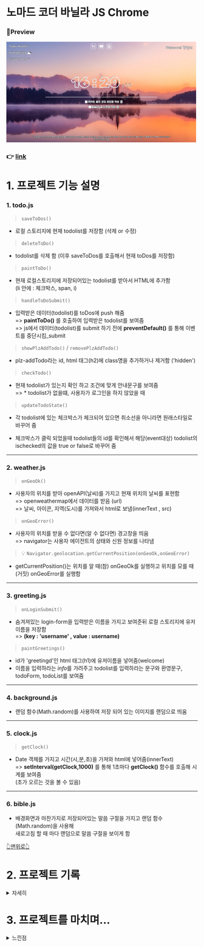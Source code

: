 # 노마드 코더 바닐라 JS Chrome

### 🔭Preview

<img src="img/ToDoList-img.jpg" width="500">

### 👉 [link](https://redbuttonking.github.io/web-vanillajs/)
# 1. 프로젝트 기능 설명   

 ### 1. todo.js

> `saveToDos()`

- 로컬 스토리지에 현재 todolist를 저장함 (삭제 or 수정)

> `deleteToDo()`

- todolist를 삭제 함 (이후 saveToDos를 호출해서 현재 toDos를 저장함)

> `paintToDo()`

- 현재 로컬스토리지에 저장되어있는 todolist를 받아서 HTML에 추가함   
  (li 안에 : 체크박스, span, i)

> `handleToDoSubmit()`

- 입력받은 데이터(todolist)를 toDos에 push 해줌   
=> **paintToDo()** 를 호출하여 입력받은 todolist를 보여줌   
=> js에서 데이터(todolist)를 submit 하기 전에 **preventDefault()** 를 통해 이벤트를 중단시킴_submit

>`showPlzAddTodo()` / `removePlzAddTodo()`
- plz-addTodo라는 id, html 태그(h2)에 class명을 추가하거나 제거함 ('hidden')

> `checkTodo()`
- 현재 todolist가 있는지 확인 하고 조건에 맞게 안내문구를 보여줌    
=> * todolist가 없을떄, 사용자가 로그인을 하지 않았을 때

> `updateTodoState()`
- 각 todolist에 있는 체크박스가 체크되어 있으면 취소선을 아니라면 원래스타일로 바꾸어 줌

- 체크박스가 클릭 되었을때 todolist들의 id를 확인해서 해당(event대상) todolist의 ischecked의 값을 true or false로 바꾸어 줌

---

### 2. weather.js

> `onGeoOk()`
- 사용자의 위치를 받아 openAPI(날씨)를 가지고 현재 위치의 날씨를 표현함   
=> openweathermap에서 데이터를 받음 (url)   
=> 날씨, 아이콘, 지역(도시)를 가져와서 html로 보냄(innerText , src)

> `onGeoError()`
- 사용자의 위치를 받을 수 없다면(알 수 없다면) 경고창을 띄움   
=> navigator는 사용자 에이전트의 상태와 신원 정보를 나타냄   

> 💡 `Navigator.geolocation.getCurrentPosition(onGeoOk,onGeoError)`
- getCurrentPosition()는 위치를 알 때(참) onGeoOk를 실행하고 위치를 모를 때(거짓) onGeoError를 실행함

---

### 3. greeting.js

>`onLoginSubmit()`
- 숨겨져있는 login-form을 입력받은 이름을 가지고 보여준뒤 로컬 스토리지에 유저 이름을 저장함   
=> **(key : 'username' , value : username)**

>`paintGreetings()`
- id가 'greetingd'인 html 태그(h1)에 유저이름을 넣어줌(welcome)
- 이름을 입력하라는 *info*를 가려주고 todolist를 입력하라는 문구와 환영문구,   
  todoForm, todoList를 보여줌

---

### 4. background.js

- 랜덤 함수(Math.random)를 사용하여 저장 되어 있는 이미지를 랜덤으로 띄움

---

### 5. clock.js
> `getClock()`
- Date 객체를 가지고 시간(시,분,초)을 가져와 html에 넣어줌(innerText)   
=> **setInterval(getClock,1000)** 를 통해 1초마다 **getClock()** 함수를 호출해 시계를 보여줌   
(초가 오르는 것을 볼 수 있음) 

---

### 6. bible.js

- 배경화면과 마찬가지로 저장되어있는 말씀 구절을 가지고 랜덤 함수(Math.random)을 사용해   
새로고침 할 때 마다 랜덤으로 말씀 구절을 보이게 함

[👆맨위로👆](#노마드-코더-바닐라-js-chrome)

# 2. 프로젝트 기록

<details> 

 <summary>자세히</summary>
   
## day 1 - 24.03.14 

> HTML 태그인 `<Input>` 속성인 **required**를 다시 한번 알게됨  

사용자가 값을 넣지 않으면 제출 할 수 없음

> preventDefault()
 
웹의 event를 발생시켰을떄 자동으로 새로고침이 되는 것을 막는것을 배움  

> classList.toggle

toggle을 사용하여 html태그를 숨기거나 나타나게 하는것을 배움  


> string끼리 합치는 방법 `console.log('hello ${username}')` 을 배움

## day 2 - 24.03.15

> 파일들을 세분화 해서 관리하기 위해 js 폴더와 css 폴더를 각각 만들었음  
 
> 브라우저가 사용자의 입력 정보를 기억하는(저장) **LocalStorage**를 배움  
```js
// 저장할 키값과 값을 저장함
localStorage.setItem("key" , "value");

// 저장되어 있는 값을 키 값을 통해 불러옴
localStorage.getItem("key");

// 저장되어 있는 값을 키 값을 통해 제거함
localStorage.removeItem("key");

```

- JS 코딩시에 반복되는 string이 있다면 실수를 방지 하기 위해 대문자 변수로 저장해주는것이 좋다.    
ex) `const USERNAME_KEY = "username"; `


- 사용자의 이름을 브라우저가 처음으로 받는 상황이라면(local storage가 null 일때) 사용자 이름을 받기 위해 HTML에 있는 `<form>` 태그에 **hidden** class 명을 제거해서 보이게 하고 만약 **local storage** 즉 <u>*username*</u>이 있다면 `<form>` 태그를 숨기기 위해 **hidden** class 명을 태그안에 넣어준다 `loginForm.classList.add(HIDDEN_CLASSNAME);` 

- `<h1>` 태그인 greeting을 보여주기 위해 class 이름 **hidden**을 삭제한다  
`loginForm.classList.remove(HIDDEN_CLASSNAME);`

- `setInterval()` 함수는 내가 원하는 함수를 원하는 시간 주기에 맞춰 반복 실행한다.


- `setTimeout()` 함수는 내가 원하는 시간이 지났을때 한번 실행하는 함수이다.


- js 에서 제공하는 **date** 객체를 사용해서 년,월,일,시간(시/분/초)을 알 수 있다.  
  
  ```js
  // date라는 이름의 Date 객체 생성
  const date = new Date();

  date.getFullyear(); //년도
  date.getDay(); //요일 (숫자로 반환 _ 0:일요일~)
  date.getDate(); //일
  date.getMinutes(); //분
  date.getSeconds(); //초
  date.getMilliseconds(); //밀리초

  등등~~
  ``` 

## day 3 - 24.03.18

> padStart(n,"x") 함수를 배움   

string이 가져야 할 길이가 n 인데 그렇지 않다면 앞쪽에 "x"를 n 길이가 되는 만큼 붙이는 함수 

> js에 있는 Math모듈에서 여러가지 함수를 배움

```js
// 랜덤으로 0~1사이 수를 제공함
Math.random();

// 소수점 밑에 수가 있다면 버림
Math.floor();

// 소수점 밑에 수가 있다면 올림
Math.ceil();

// 소수점 밑에 수를 반올림해줌
Math.round();


//사용한 기능 - 말씀을 랜덤으로 띄우기
bibleVerse[Math.floor(Math.random()*bibleVerse.length)];
```

> js에서 HTML(img태그)를 생성하고 값(src)를 넣어주는 방법을 배움   

```js
// bgImge에 img태그를 생성
const bgImge = document.createElement("img");

// 이미지 위치 (src)를 넣어주기
bgImage.src = `img/~~~~~.jpg`;

// HTML에 태그를 생성하기
document.body.appendChild(bgImage);

```

## day 4 - 24.03.19 _ To Do List 만들기

_이전에 파일들을 다시 정리해서 깃허브에 업로드 함_   

기능 : 사용자가 할 일을 입력하고 그 값을 보여주고 삭제하는 기능을 구현함   

> `handleToDoSubmit(event)`   

할 일을 사용자가 입력했을때 submit의 event를 중지하고 입력한 값을 저장하고   
input창의 value를 지우고 saveTodos()와 panitToDo()를 호출함

> `paintToDo()`   

입력한 값을 가지고 js가 HTML에 li 태그와 span 태그, button 태그 로 조합이 된 태그를 만듦   
버튼에 "click" 이벤트를 넣어서 클릭시에 deleteToDo()를 호출함

> `deleteToDo(event)`

현재 있는 li를 삭제 하는 함수   
event.target의 정보를 가지고 어떤 li(todo항목)을 삭제하는지 알 수 있다.

 
> `saveToDos`   

localStorage에 입력된 값(ToDo)를 array로 저장하게함.

## day 5 - 24.03.20 _ To Do List 만들기 2   

> `forEach()`를 배움.   
 
각각의 item(array)을 가지고 요소마다 함수를 실행시킴

> 애로우 함수를 배움.(간략하게 함수 선언)   

```js
// ex)
parsedTodos.array.forEach((item) => console.log("ㅎㅇㅎㅇ",item));
```

> **todos.js - 기능 추가**  

- 할 일을 완전히 (localStroge 까지) 삭제하는 기능을 구현함   

- 브라우저가 toDos목록을 가져와 보여주기 위해 localstorage에 저장되어 있는 array를 (String으로 저장 되어 있음) JSON.parse()를 통해서 array로 바꾸어 줌.  
- toDo를 추가할 때 덮어쓰기를 방지 하기 위해서 `const ToDos`를 `let ToDos`로 바꾸어 주고 todo를 생성할 때 array에 이어서 추가 되게 끔 `toDos = parsedTodos`를 추가함.   
- todo를 삭제 하기 위해서 todo(text)만 저장하지 않고 id (랜덤한 수)와 함께 objec로 저장함. 이로 인해 js가 어떤 todo를 삭제하는지 id로 식별이 가능해짐.

- `filter()` 함수를 배움   
array의 요소를 가지고 그만큼 ()안에 함수를 실행하고 그때마다 return 값이 true인 요소들만 다시 array를 만들어주는 함수임.   

## day 6 - 24.03.21 _ To Do List 만들기 3   

> 기능 : 유저의 위치 정보를 얻어서 날씨를 띄우는 기능을 구현함   

날씨 데이터 (API)를 가지고 `filter()` 함수를 사용하여 내 위치의 날씨 데이터를 띄움

> `filter()`

promise함수 이기 때문에 당장 일어나지 않고 시간이 걸린뒤에 일어남 그래서 Then과 함께 사용함
```js
fetch(url)  // 1. url를 요청하고
  .then((response) => response.json())   // 2. response(응답)받고
  .then((data) =>{   // 3. 데이터를 얻는다 (HTML에 넣는것 까지)
    const weather = document.querySelector("#weather span:last-child");
    const city = document.querySelector("#weather span:first-child");
    weather.innerText = `${data.weather[0].main}/${data.main.temp}`;
    city.innerText = data.name;
  });
```

## day 7 - 24.03.26 _ To Do List 디자인 하기 _ CSS 1   

> 구글폰트를 사용해서 폰트를 바꿈 

greeting.css , bible.css   

> 새로운 이미지 추가 및 배경이미지(img)의 테두리 여백을 없앰

`imges = ["0.jpeg","1.jpeg","2.jpeg","3.jpeg","4.jpeg"]`   
    부모인 **body**의 padding과 margin을 0으로줌 (자식에게도 영향이 감)

> 텍스트를 중앙 정렬 해놓음

`position: absolute` , `transform: translate(-50%,-50%)`

## day 8 - 24.03.27 _ To Do List 디자인 하기 _ CSS 2   


> 전체적인 위치 조정

날씨 , 환영문구, 시간, 입력창, 말씀, todoList   

>구글 폰트를 사용해서 폰트를 바꿈

clock.css, weather.css

> 텍스트에 그림자를 넣어서 밝은 배경에서 잘 보이게 만듦

`  text-shadow: -1px -1px 0 black `   

> 좀 더 자세한 날씨를 표기함

° 표시 , Today weather , 위치와 날씨/온도 위치 조정   

> 시간 표시 수정

초 부분을 시간/분 보다 작게 만들고 따로 나눠 바뀔 때 마다 흔들리는 현상을 방지시킴 (`possition:absolute`)   


## day 9 - 24.03.29 _ To Do List 디자인 하기 _ CSS 3   

> 초기 화면(이름 입력 안했을 때) info를 만듦   

기능 : blink , 이름 입력시에 사라짐

> 구글 폰트를 사용해서 폰트를 바꿈

info => `<h1>`   

> 이름 입력 부분에 애니메이션을 넣음

`@keyframes bounce` (화살표가 좌우로 움직임)   

> 입력창(일자 bar 형태) 디자인 함

todo.css,login.css

## day 10 - 24.04.01 _ To Do List 디자인 하기 _ CSS 4   

> 구글 폰트를 사용해서 폰트를 바꿈

weather, greeting, todo   

> 삭제 아이콘 및 삭제선 기능 _ input

type = "checkbox" 사용, 체크박스에 체크가 되어있을 때 텍스트에 삭제선(text-decoration) 적용

> 유저에게 안내하는 텍스트를 넣음

todolist가 없거나 첫 이름 입력하기 전에 "Please add something to do today" 라는 문구를 띄움   
반대로 todolist가 있으면 안내문구는 사라지게 함   


**<다음에 해야할 일>**   
1. 체크박스 체크한정보를 저장해서 다음에 들어올때(새로고침) 적용 되는걸 해야함   

## day 11 - 24.04.02 _ To Do List 디자인 하기 _ CSS 5 / 기능 구현(checkbox)

> todolist 취소선 변경

css로 취소선을 적용 시켰는데 js에서 eventlistener로 적용하게끔 바꿈

```js
// todolist의 현재 상태(체크박스)에 따라 css를 변경함
updateTodoState(event);

// css 삭제(취소선 부분)
#todo-list li input[type="checkbox"]:checked + span{
  text-decoration: line-through; 
  color: rgba(255, 255, 255,0.7);
  text-shadow: none;
}

```
> 네이버 , 유튜브 , 구글 링크 생성

a태그로 생성해 놓음

> ~~체크박스 상태 유지 (로컬스토리지에 저장)~~ _ 구현중

도대체.... 왜... 안되는것이야... 내가 모르는 것이 있나 왜 상태 업데이트가 안되고 저장도 안되고 불러오는것도 안되냐 이말이야!!!!!!

> 다음에 해야할 일

1 . 체크박스 기능 구현   
2 . ~~웹페이지 링크 디자인 구현~~

## day 12 - 24.04.03 _ To Do List 디자인 하기 _ CSS 6   

> 웹페이지로 가는 아이콘 생성

네이버, 유튜브, 구글 세 가지의 아이콘을 만들어서 상단쪽에 배치함   

> 로컬스토리지 ischecked 값 변경 _ 함수 기능 변경   

`updateTodoState()`를 ischecked의 값을 변경하는 함수로 바꿈   

> 다음에 해야할 일   

1.체크박스 디자인 구현 (체크박스 클릭시 삭제선 디자인 적용)   


## day 13 - 24.04.04 _ To Do List 디자인 하기 _ CSS 7   


> 드.디.어 checkbox 이벤트 완성.

choeckbox가 선택이 되면 `updateTodoState()`가 실행됨   
함수에서는 조건에 맞게 취소선을 나타내고 toDos의 ischecked의 값을 바꾸고   
다시 로컬 스토리지에 저장( `saveToDos()` )을 한다. 

   



## day 14 - 24.04.08 _ 프로젝트 마무리 단계

> 날씨 아이콘 생성   

**openweather** 에서 제공하는 icon을 가져와 날씨를 img로 표현함

> css 폴더화   

각 구성들 마다 하나의 css를 만들고 style.css에 import 하여 첨삭하기 쉽게 파일을 나눔
```css
// style.css

@import "reset.css";
@import "variables.css";


/* components */
@import "components/login-form.css";
@import "components/clock.css";
@import "components/greeting.css";
@import "components/todo-form.css";
@import "components/todo-list.css";
@import "components/bible.css";
@import "components/weather.css";
@import "components/info.css";
@import "components/webpage.css";
```

[👆기록 처음으로👆](#프로젝트-기록)

</details>

<p></p>

# 3. 프로젝트를 마치며...

<details>

<summary> 느낀점 </summary>

---

바닐라 JS를 배우고 프로젝트를 하면서 학교에서 배운 것과는 많이 달랐다는 걸 느꼈다. 학교에서는 완전히 기초(변수 선언, 함수 사용 방법 등...)를 배웠었다. 이번 강의를 통해서 HTML과 JS가 어떻게 상호작용을 하는지, 사용자의 행동들을 감지하여 여러 이벤트를 발생시키고 로컬에 데이터를 저장하는 방법 등을 배웠다. 이에 따라 JS에 한 걸음 더 다가간 것 같아 매우 보람찬 시간이었다.   

이전에 카카오톡 클론 코딩을 하면서 CSS와 HTML을 잘 다져 놓아서 그런지 디자인하는 것에는 무리가 없었고 한 번 더 복습하는 계기가 되어서 좋았다.

개인적으로 강의에는 없었지만 넣고 싶은 기능과 스타일들을 구현했다. (체크박스 스타일/기능, 안내 문구, 애니메이션, 다른 웹사이트 진입)   
구현하는 데에 내가 생각한 대로 뚝딱 구현되지는 않아서 쉽지는 않았다. 특히 체크박스 기능 구현이 어려웠었는데 포기 할까도 생각 했지만 완성하고 싶은 욕심이 자꾸 생겨서 다시 앉아서 생각해 보고 구글링과 친구들의 조언을 통해 구현했다. 완성된 프로젝트를 바라볼 때는 성취감은 이루 말할 수 없을 만큼 뿌듯했고 나 스스로 대견해했다.

나 스스로 생각해 보고 새로운 것을 만들고 배운 것을 토대로 적용하는데 가장 의미가 있었다. 앞으로도 배움에 있어서 깊게 고민하고 적용하며 응용하는 마인드로 나아가야겠다.

</details>